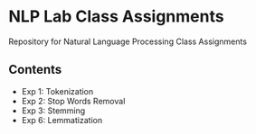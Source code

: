 # NLP Lab Class Assignments

Repository for Natural Language Processing Class Assignments

## Contents
- Exp 1: Tokenization
- Exp 2: Stop Words Removal
- Exp 3: Stemming
- Exp 6: Lemmatization
